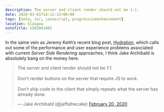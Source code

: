 ```yaml
---
description: The server and client render should not be 1:1.
date: 2020-03-01T14:11:21+00:00
tags: [note, ssr, javascript, progressiveenhancement]
location: Glasgow
noteTitle: 1565863401
---
```

In the same vein as Jeremy Keith’s recent blog post, [Hydration](https://adactio.com/journal/16404), which calls out some of the performance and user experience problems associated with current _Server Side Rendering_ approaches, I think Jake Archibald is absolutely bang on the money here.

<blockquote class="twitter-tweet"><p lang="en" dir="ltr">The server and client render should not be 1:1.<br><br>Don&#39;t render buttons on the server that require JS to work.<br><br>Don&#39;t ship code to the client that simply repeats what the server has already done.</p>&mdash; Jake Archibald (@jaffathecake) <a href="https://twitter.com/jaffathecake/status/1230388412806520833?ref_src=twsrc%5Etfw">February 20, 2020</a></blockquote> <script async src="https://platform.twitter.com/widgets.js" charset="utf-8"></script>
